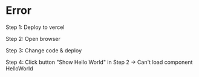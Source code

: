 # Error

Step 1: Deploy to vercel

Step 2: Open browser

Step 3: Change code & deploy

Step 4: Click button "Show Hello World" in Step 2 -> Can't load component HelloWorld
